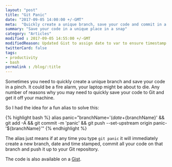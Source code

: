 ```yaml
---
layout: "post"
title: "Git Panic"
date: "2017-09-05 14:00:00 +/-GMT"
meta:  "Quickly create a unique branch, save your code and commit in a panic situation"
summary: "Save your code in a unique place in a snap"
category: "Articles"
modified : 2017-09-05 14:55:00 +/-GMT
modifiedReason: Updated Gist to assign date to var to ensure timestamp is consistent.
twitterCard: false
tags:
- productivity
- bash
permalink : /blog/:title
---
```


Sometimes you need to quickly create a unique branch and save your code in a pinch. It could be a fire alarm, your laptop might be about to die. Any number of reasons why you may need to quickly save your code to Git and get it off your machine.

So I had the idea for a fun alias to solve this:

{% highlight bash %}
alias panic="branchName='$(date +%Y-%m-%d-%H-%M)' && git checkout -b panic-'${branchName}' && git add -A && git commit -m 'panic' && git push --set-upstream origin panic-'${branchName}'"
{% endhighlight %}

The alias just means if at any time you type ```git panic``` it will immediately create a new branch, date and time stamped, commit all your code on that branch and push it up to your Git repository.

The code is also available on a [Gist](https://gist.github.com/vipickering/f2e275cd7ceeb047eb66b9e52d5b0034).
